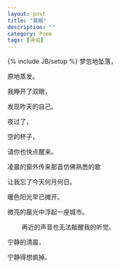 ```yaml
---
layout: post
title: "晨眠"
description: ""
category: Poem
tags: [诗词]
---
```

{% include JB/setup %}
梦忽地坠落，

原地蒸发。

我睁开了双眼，

发现昨天的自己。

夜过了，

空的杯子，

请你也快点醒来。


凌晨的窗外传来那首仿佛熟悉的歌

让我忘了今天何月何日。

暖色阳光早已摊开。

微亮的晨光中浮起一座城市。

　　
再近的声音也无法敲醒我的听觉。　　

宁静的清晨，

宁静得想疯掉。